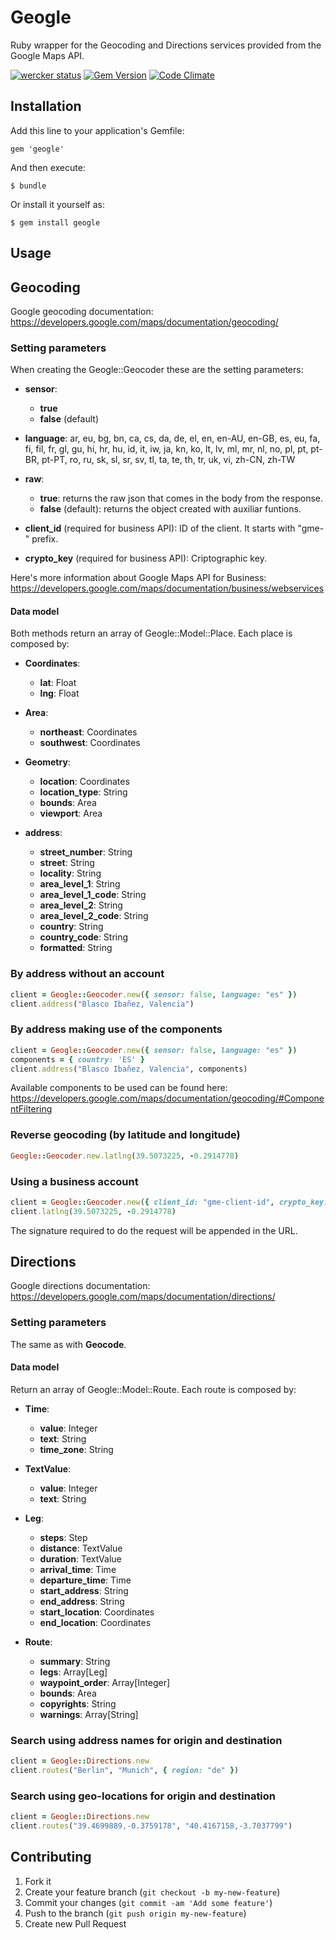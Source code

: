 # Geogle

Ruby wrapper for the Geocoding and Directions services provided from the Google Maps API.

[![wercker status](https://app.wercker.com/status/6122e4f0966ee255949e2eb465aefd10/m "wercker status")](https://app.wercker.com/project/bykey/6122e4f0966ee255949e2eb465aefd10)
[![Gem Version](https://badge.fury.io/rb/geogle.svg)](http://badge.fury.io/rb/geogle)
[![Code Climate](https://codeclimate.com/github/yonelacort/geogle/badges/gpa.svg)](https://codeclimate.com/github/yonelacort/geogle)

## Installation

Add this line to your application's Gemfile:

    gem 'geogle'

And then execute:

    $ bundle

Or install it yourself as:

    $ gem install geogle

## Usage

## Geocoding
Google geocoding documentation:
https://developers.google.com/maps/documentation/geocoding/

### Setting parameters

When creating the Geogle::Geocoder these are the setting parameters:

* **sensor**:
    * **true**
    * **false** (default)
* **language**: ar, eu, bg, bn, ca, cs, da, de, el, en, en-AU, en-GB, es, eu, fa, fi, fil, fr, gl, gu, hi, hr, hu, id, it, iw, ja, kn, ko, lt, lv, ml, mr, nl, no, pl, pt, pt-BR, pt-PT, ro, ru, sk, sl, sr, sv, tl, ta, te, th, tr, uk, vi, zh-CN, zh-TW
* **raw**:
    * **true**: returns the raw json that comes in the body from the response.
    * **false** (default): returns the object created with auxiliar funtions.

* **client_id** (required for business API): ID of the client. It starts with "gme-" prefix.
* **crypto_key** (required for business API): Criptographic key.

Here's more information about Google Maps API for Business:
https://developers.google.com/maps/documentation/business/webservices

#### Data model

Both methods return an array of Geogle::Model::Place. Each place is composed by:

* **Coordinates**:
    * **lat**: Float
    * **lng**: Float

* **Area**:
    * **northeast**: Coordinates
    * **southwest**: Coordinates

* **Geometry**:
    * **location**: Coordinates
    * **location_type**: String
    * **bounds**: Area
    * **viewport**: Area
* **address**:
    * **street_number**: String
    * **street**: String
    * **locality**: String
    * **area_level_1**: String
    * **area_level_1_code**: String
    * **area_level_2**: String
    * **area_level_2_code**: String
    * **country**: String
    * **country_code**: String
    * **formatted**: String


### By address without an account

```ruby
client = Geogle::Geocoder.new({ sensor: false, language: "es" })
client.address("Blasco Ibañez, Valencia")
```

### By address making use of the components

```ruby
client = Geogle::Geocoder.new({ sensor: false, language: "es" })
components = { country: 'ES' }
client.address("Blasco Ibañez, Valencia", components)
```

  Available components to be used can be found here:
  https://developers.google.com/maps/documentation/geocoding/#ComponentFiltering

### Reverse geocoding (by latitude and longitude)

```ruby
Geogle::Geocoder.new.latlng(39.5073225, -0.2914778)
```

### Using a business account

```ruby
client = Geogle::Geocoder.new({ client_id: "gme-client-id", crypto_key: "crypto-key" })
client.latlng(39.5073225, -0.2914778)
```

  The signature required to do the request will be appended in the URL.

## Directions

Google directions documentation: https://developers.google.com/maps/documentation/directions/

### Setting parameters

The same as with **Geocode**.

#### Data model

Return an array of Geogle::Model::Route. Each route is composed by:

* **Time**:
    * **value**: Integer
    * **text**: String
    * **time_zone**: String

* **TextValue**:
    * **value**: Integer
    * **text**: String

* **Leg**:
    * **steps**: Step
    * **distance**: TextValue
    * **duration**: TextValue
    * **arrival_time**: Time
    * **departure_time**: Time
    * **start_address**: String
    * **end_address**: String
    * **start_location**: Coordinates
    * **end_location**: Coordinates

* **Route**:
    * **summary**: String
    * **legs**: Array[Leg]
    * **waypoint_order**: Array[Integer]
    * **bounds**: Area
    * **copyrights**: String
    * **warnings**: Array[String]


### Search using address names for origin and destination

```ruby
client = Geogle::Directions.new
client.routes("Berlin", "Munich", { region: "de" })
```

### Search using geo-locations for origin and destination

```ruby
client = Geogle::Directions.new
client.routes("39.4699889,-0.3759178", "40.4167158,-3.7037799")
```


## Contributing

1. Fork it
2. Create your feature branch (`git checkout -b my-new-feature`)
3. Commit your changes (`git commit -am 'Add some feature'`)
4. Push to the branch (`git push origin my-new-feature`)
5. Create new Pull Request
